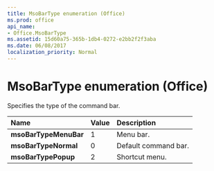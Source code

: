 ```yaml
---
title: MsoBarType enumeration (Office)
ms.prod: office
api_name:
- Office.MsoBarType
ms.assetid: 15d60a75-365b-1db4-0272-e2bb2f2f3aba
ms.date: 06/08/2017
localization_priority: Normal
---
```



# MsoBarType enumeration (Office)

Specifies the type of the command bar.



|Name|Value|Description|
|:-----|:-----|:-----|
|**msoBarTypeMenuBar**|1|Menu bar.|
|**msoBarTypeNormal**|0|Default command bar.|
|**msoBarTypePopup**|2|Shortcut menu.|


